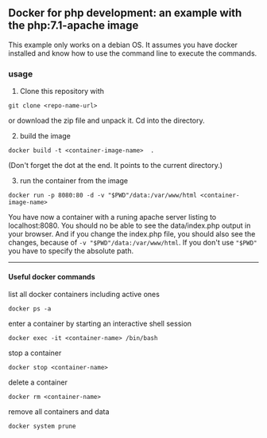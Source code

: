 ## Docker for php development: an example with the php:7.1-apache image

This example only works on a debian OS. It assumes you have docker installed and know how to use the command line to execute the commands.

### usage

1. Clone this repository with
```
git clone <repo-name-url>
```
or download the zip file and unpack it. Cd into the directory.

2. build the image
```
docker build -t <container-image-name>  .
```
(Don't forget the dot at the end. It points to the current directory.)

3. run the container from the image
```
docker run -p 8080:80 -d -v "$PWD"/data:/var/www/html <container-image-name>
```
You have now a container with a runing apache server listing to localhost:8080. You should no be able to see the data/index.php output in your browser. And if you change the index.php file, you should also see the changes, because of ```-v "$PWD"/data:/var/www/html```. If you don't use ```"$PWD"``` you have to specify the absolute path.

---
#### **Useful docker commands**
list all docker containers including active ones
```
docker ps -a
```

enter a container by starting an interactive shell session
```
docker exec -it <container-name> /bin/bash
```

stop a container
```
docker stop <container-name>
```

delete a container
```
docker rm <container-name>
```

remove all containers and data
```
docker system prune
```
